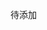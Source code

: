 待添加

<!-- SeedVault可生成种子，被用来和瑶池生成的唯一衍生路径结合生成和还原私钥和衍生地址，并对交易进行签名。种子被加密存储于服务器本地，通过客户设置密码保护和设置白名单的方式以保证其安全性。另外，SeedVault也是一个数据保险箱，会存储很多瑶池重要数据，客户也需设置被瑶池用来组成交易的重要数据，例如冷钱包地址，这些数据都会被加密存储于服务器本地。



<br>

![](image/derive-addr.png) -->

<!-- 热钱包服务和Seed Vault之间通信是⽤AES对称加密算法。热钱包服务和Seed Vault需要持有同⼀把密钥。当热钱包服务向Seed Vault请求种⼦时，Seed Vault会⽤密钥对种⼦进⾏加密然后返回，热钱包服务⽤密钥对加密种⼦进⾏解密得到种⼦的明⽂。
<br> -->
<!-- 
下图是衍生路径示意图： -->